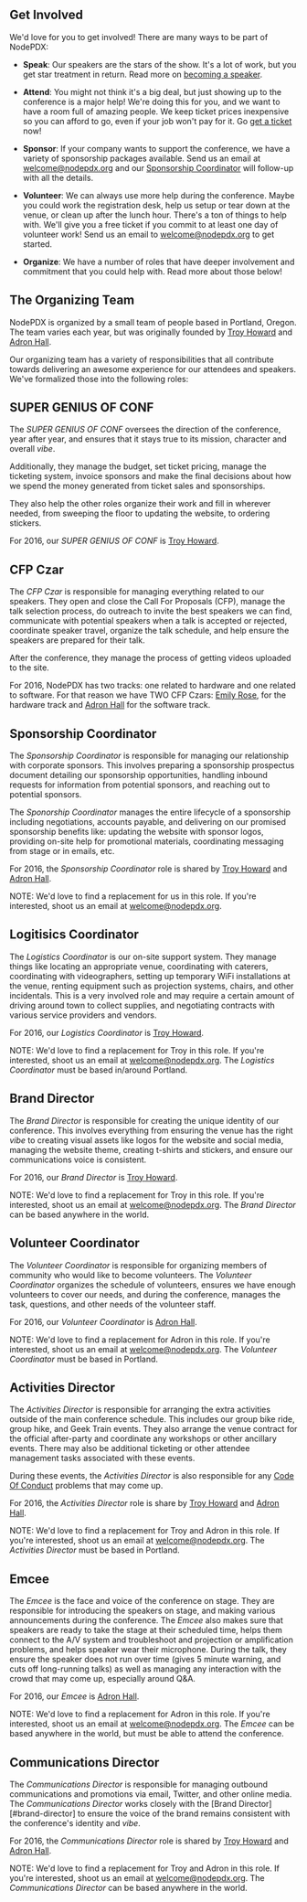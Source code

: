 Get Involved
------------

We'd love for you to get involved! There are many ways to be part of NodePDX:

- **Speak**: Our speakers are the stars of the show. It's a lot of work, but you get star treatment in return. Read more on [becoming a speaker](speaking.html).

- **Attend**: You might not think it's a big deal, but just showing up to the conference is a major help! We're doing this for you, and we want to have a room full of amazing people. We keep ticket prices inexpensive so you can afford to go, even if your job won't pay for it. Go [get a ticket](http://nodepdx.org/#tickets) now!

- **Sponsor**: If your company wants to support the conference, we have a variety of sponsorship packages available. Send us an email at [welcome@nodepdx.org] and our [Sponsorship Coordinator](#sponsorship-coordinator) will follow-up with all the details. 

- **Volunteer**: We can always use more help during the conference. Maybe you could work the registration desk, help us setup or tear down at the venue, or clean up after the lunch hour. There's a ton of things to help with. We'll give you a free ticket if you commit to at least one day of volunteer work! Send us an email to [welcome@nodepdx.org] to get started.

- **Organize**: We have a number of roles that have deeper involvement and commitment that you could help with. Read more about those below!


The Organizing Team
-------------------

NodePDX is organized by a small team of people based in Portland, Oregon. The team varies each year, but was originally founded by [Troy Howard] and [Adron Hall].

Our organizing team has a variety of responsibilities that all contribute towards delivering an awesome experience for our attendees and speakers. We've formalized those into the following roles: 


## SUPER GENIUS OF CONF

The *SUPER GENIUS OF CONF* oversees the direction of the conference, year after year, and ensures that it stays true to its mission, character and overall *vibe*. 

Additionally, they manage the budget, set ticket pricing, manage the ticketing system, invoice sponsors and make the final decisions about how we spend the money generated from ticket sales and sponsorships. 

They also help the other roles organize their work and fill in wherever needed, from sweeping the floor to updating the website, to ordering stickers. 

For 2016, our *SUPER GENIUS OF CONF* is [Troy Howard].


## CFP Czar

The *CFP Czar* is responsible for managing everything related to our speakers. They open and close the Call For Proposals (CFP), manage the talk selection process, do outreach to invite the best speakers we can find, communicate with potential speakers when a talk is accepted or rejected, coordinate speaker travel, organize the talk schedule, and help ensure the speakers are prepared for their talk. 

After the conference, they manage the process of getting videos uploaded to the site.

For 2016, NodePDX has two tracks: one related to hardware and one related to software. For that reason we have TWO CFP Czars: [Emily Rose], for the hardware track and [Adron Hall] for the software track.


## Sponsorship Coordinator

The *Sponsorship Coordinator* is responsible for managing our relationship with corporate sponsors. This involves preparing a sponsorship prospectus document detailing our sponsorship opportunities, handling inbound requests for information from potential sponsors, and reaching out to potential sponsors.

The *Sponorship Coordinator* manages the entire lifecycle of a sponsorship including negotiations, accounts payable, and delivering on our promised sponsorship benefits like: updating the website with sponsor logos, providing on-site help for promotional materials, coordinating messaging from stage or in emails, etc.

For 2016, the *Sponsorship Coordinator* role is shared by [Troy Howard] and [Adron Hall]. 

NOTE: We'd love to find a replacement for us in this role. If you're interested, shoot us an email at [welcome@nodepdx.org].


## Logitisics Coordinator

The *Logistics Coordinator* is our on-site support system. They manage things like locating an appropriate venue, coordinating with caterers, coordinating with videographers, setting up temporary WiFi installations at the venue, renting equipment such as projection systems, chairs, and other incidentals. This is a very involved role and may require a certain amount of driving around town to collect supplies, and negotiating contracts with various service providers and vendors.

For 2016, our *Logistics Coordinator* is [Troy Howard]. 

NOTE: We'd love to find a replacement for Troy in this role. If you're interested, shoot us an email at [welcome@nodepdx.org]. The *Logistics Coordinator* must be based in/around Portland.


## Brand Director

The *Brand Director* is responsible for creating the unique identity of our conference. This involves everything from ensuring the venue has the right *vibe* to creating visual assets like logos for the website and social media, managing the website theme, creating t-shirts and stickers, and ensure our communications voice is consistent.

For 2016, our *Brand Director* is [Troy Howard]. 

NOTE: We'd love to find a replacement for Troy in this role. If you're interested, shoot us an email at [welcome@nodepdx.org]. The *Brand Director* can be based anywhere in the world.


## Volunteer Coordinator

The *Volunteer Coordinator* is responsible for organizing members of community who would like to become volunteers. The *Volunteer Coordinator* organizes the schedule of volunteers, ensures we have enough volunteers to cover our needs, and during the conference, manages the task, questions, and other needs of the volunteer staff.

For 2016, our *Volunteer Coordinator* is [Adron Hall]. 

NOTE: We'd love to find a replacement for Adron in this role. If you're interested, shoot us an email at [welcome@nodepdx.org]. The *Volunteer Coordinator* must be based in Portland.



## Activities Director

The *Activities Director* is responsible for arranging the extra activities outside of the main conference schedule. This includes our group bike ride, group hike, and Geek Train events. They also arrange the venue contract for the official after-party and coordinate any workshops or other ancillary events. There may also be additional ticketing or other attendee management tasks associated with these events.

During these events, the *Activities Director* is also responsible for any [Code Of Conduct] problems that may come up.

For 2016, the *Activities Director* role is share by [Troy Howard] and [Adron Hall]. 

NOTE: We'd love to find a replacement for Troy and Adron in this role. If you're interested, shoot us an email at [welcome@nodepdx.org]. The *Activities Director* must be based in Portland.


## Emcee

The *Emcee* is the face and voice of the conference on stage. They are responsible for introducing the speakers on stage, and making various announcements during the conference. The *Emcee* also makes sure that speakers are ready to take the stage at their scheduled time, helps them connect to the A/V system and troubleshoot and projection or amplification problems, and helps speaker wear their microphone. During the talk, they ensure the speaker does not run over time (gives 5 minute warning, and cuts off long-running talks) as well as managing any interaction with the crowd that may come up, especially around Q&A.

For 2016, our *Emcee* is [Adron Hall]. 

NOTE: We'd love to find a replacement for Adron in this role. If you're interested, shoot us an email at [welcome@nodepdx.org]. The *Emcee* can be based anywhere in the world, but must be able to attend the conference.


## Communications Director

The *Communications Director* is responsible for managing outbound communications and promotions via email, Twitter, and other online media. The *Communications Director* works closely with the [Brand Director][#brand-director] to ensure the voice of the brand remains consistent with the conference's identity and *vibe*.

For 2016, the *Communications Director* role is shared by [Troy Howard] and [Adron Hall]. 

NOTE: We'd love to find a replacement for Troy and Adron in this role. If you're interested, shoot us an email at [welcome@nodepdx.org]. The *Communications Director* can be based anywhere in the world.
 

[welcome@nodepdx.org]: mailto:welcome@nodepdx.org
[Troy Howard]: http://twitter.com/thoward37 "Troy Howard"
[Adron Hall]: http://twitter.com/adron "Adron Hall"
[Emily Rose]: http://twitter.com/nexxylove "Emily Rose"
[code of conduct]: code-of-conduct.html "Code of Conduct"
